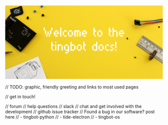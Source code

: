 ![](images/welcome-header.png)

// TODO: graphic, friendly greeting and links to most used pages

// get in touch!

// forum
//    help questions
// slack
//    chat and get involved with the development
// github issue tracker
//    Found a bug in our software? post here
//      - tingbot-python
//      - tide-electron
//      - tingbot-os
